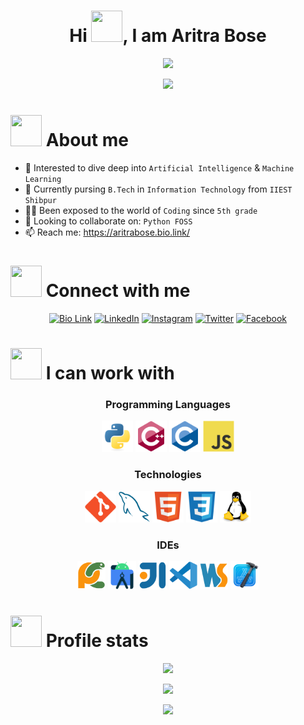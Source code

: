 <h1 align="center"> Hi <img src="https://c.tenor.com/nebZyl8oN7IAAAAi/wave-hello.gif" width="50" height="50">, I am Aritra Bose  </h1>
<p align="center">
  <a href="https://github.com/DenverCoder1/readme-typing-svg"><img src="https://readme-typing-svg.herokuapp.com?color=%2307F700&lines=Amateur+Programmer;Pursuing+B.Tech+in+Information+Technology;996+max+rating+on+Codeforces;C%2B%2B+Gold+badge+on+HackerRank;Always+learning+new+things+.+.+.&center=true&width=500&height=50"></a>
</p>

<p align="center">
  <img src="https://komarev.com/ghpvc/?username=bose-aritra2003&color=blueviolet"/>
</p>

<h1 align="left"><img src="https://c.tenor.com/fmo7ehm6tn0AAAAi/man-tipping-hand-joypixels.gif" width="50" height="50"> About me  </h1>

- 👀 Interested to dive deep into `Artificial Intelligence` & `Machine Learning`
- 🌱 Currently pursing `B.Tech` in `Information Technology` from `IIEST Shibpur`
- :technologist: Been exposed to the world of `Coding` since `5th grade`
- 💞️ Looking to collaborate on: `Python FOSS`
- 📫 Reach me: https://aritrabose.bio.link/

<h1 align="left"><img src="https://c.tenor.com/QHW_ZXV4LUUAAAAi/covid-social-media.gif" width="50" height="50"> Connect with me  </h1>
<p align="center">
  <a href="https://aritrabose.bio.link/"><img src="https://i.imgur.com/exot03O.png" width="6%" alt="Bio Link"/></a>
  <a href="https://www.linkedin.com/in/bose-aritra2003/"><img src="https://i.imgur.com/ocLF6w9.png" width="6%" alt="LinkedIn"/></a>
  <a href="https://www.instagram.com/bose_aritra2003/"><img src="https://i.imgur.com/kW8LrD3.png" width="6%" alt="Instagram"/></a>
  <a href="https://twitter.com/bose_aritra2003"><img src="https://i.imgur.com/qm4OwSV.gif" width="6%" alt="Twitter"/></a>
  <a href="https://www.facebook.com/aritrabose2003"><img src="https://i.imgur.com/KfgAoiN.png" width="6%" alt="Facebook"/></a>
</p>

<h1 align="left"><img src="https://c.tenor.com/KvRIHOyJN-sAAAAi/gears-spinning.gif" width="50" height="50"> I can work with  </h1>

<h3 align="center">Programming Languages</h3>
<p align="center">
  <a href="https://www.python.org/"><img src="https://raw.githubusercontent.com/devicons/devicon/1119b9f84c0290e0f0b38982099a2bd027a48bf1/icons/python/python-original.svg" width="50" height="50" alt="Python"/></a>
  <a href="https://isocpp.org/"><img src="https://raw.githubusercontent.com/devicons/devicon/1119b9f84c0290e0f0b38982099a2bd027a48bf1/icons/cplusplus/cplusplus-original.svg" width="50" height="50" alt="C++"/></a>
  <a href="https://en.cppreference.com/w/c/language"><img src="https://raw.githubusercontent.com/devicons/devicon/1119b9f84c0290e0f0b38982099a2bd027a48bf1/icons/c/c-original.svg" width="50" height="50" alt="C"/></a>
  <a href="https://developer.mozilla.org/en-US/docs/Web/JavaScript"><img src="https://raw.githubusercontent.com/devicons/devicon/1119b9f84c0290e0f0b38982099a2bd027a48bf1/icons/javascript/javascript-original.svg" width="50" height="50" alt="Javascript"/></a>
</p>

<h3 align="center">Technologies</h3>
<p align="center">
  <a href="https://git-scm.com"><img src="https://raw.githubusercontent.com/devicons/devicon/1119b9f84c0290e0f0b38982099a2bd027a48bf1/icons/git/git-original.svg" width="50" height="50" alt="Git"/></a>
  <a href="https://www.mysql.com/"><img src="https://raw.githubusercontent.com/devicons/devicon/1119b9f84c0290e0f0b38982099a2bd027a48bf1/icons/mysql/mysql-original.svg" width="50" height="50" alt="MySQL"/></a>
  <a href="https://developer.mozilla.org/en-US/docs/Glossary/HTML5"><img src="https://raw.githubusercontent.com/devicons/devicon/1119b9f84c0290e0f0b38982099a2bd027a48bf1/icons/html5/html5-original.svg" width="50" height="50" alt="HTML5"/></a>
  <a href="https://developer.mozilla.org/en-US/docs/Web/CSS"><img src="https://raw.githubusercontent.com/devicons/devicon/1119b9f84c0290e0f0b38982099a2bd027a48bf1/icons/css3/css3-original.svg" width="50" height="50" alt="CSS3"/></a>
  <a href="https://www.linux.org"><img src="https://raw.githubusercontent.com/devicons/devicon/1119b9f84c0290e0f0b38982099a2bd027a48bf1/icons/linux/linux-original.svg" width="50" height="50" alt="Linux"/></a>
</p>

<h3 align="center">IDEs</h3>
<p align="center">
  <a href="https://www.jetbrains.com/pycharm/"><img src="https://raw.githubusercontent.com/devicons/devicon/1119b9f84c0290e0f0b38982099a2bd027a48bf1/icons/pycharm/pycharm-original.svg" width="45" height="45" alt="Pycharm"/></a>
  <a href="https://developer.android.com/studio"><img src="https://raw.githubusercontent.com/devicons/devicon/1119b9f84c0290e0f0b38982099a2bd027a48bf1/icons/androidstudio/androidstudio-original.svg" width="45" height="45" alt="Android Studio"/></a>
  <a href="https://www.jetbrains.com/clion/"><img src="https://raw.githubusercontent.com/devicons/devicon/1119b9f84c0290e0f0b38982099a2bd027a48bf1/icons/intellij/intellij-original.svg" width="45" height="45" alt="CLion"/></a>
   <a href="https://code.visualstudio.com"><img src="https://raw.githubusercontent.com/devicons/devicon/1119b9f84c0290e0f0b38982099a2bd027a48bf1/icons/vscode/vscode-original.svg" width="45" height="45" alt="VSCode"/></a>
  <a href="https://www.jetbrains.com/webstorm/"><img src="https://raw.githubusercontent.com/devicons/devicon/1119b9f84c0290e0f0b38982099a2bd027a48bf1/icons/webstorm/webstorm-original.svg" width="45" height="45" alt="Webstorm"/></a>
 <a href="https://developer.apple.com/xcode/"><img src="https://raw.githubusercontent.com/devicons/devicon/1119b9f84c0290e0f0b38982099a2bd027a48bf1/icons/xcode/xcode-original.svg" width="45" height="45" alt="XCode"/></a>
</p>

<h1 align="left"><img src="https://c.tenor.com/LSHKMiRdLggAAAAi/statistics-trending-up.gif" width="50" height="50"> Profile stats  </h1>

<p align="center">
  <img src="https://github-profile-trophy.vercel.app/?username=ryo-ma&theme=onedark&no-bg=true&no-frame=true&column=4&margin-w=20&margin-h=20"/>
</p>

<p align="center">
  <img src="https://github-readme-stats.vercel.app/api?username=bose-aritra2003&show_icons=true&theme=dark&hide=contribs"/>
</p>

<p align="center">
  <img src="https://github-readme-stats.vercel.app/api/top-langs/?username=bose-aritra2003&layout=compact&theme=dark"/>
</p>
